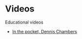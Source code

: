 # Videos

Educational videos

- [In the pocket, Dennis Chambers](https://www.youtube.com/watch?v=rXmuaisOXXk)
